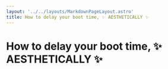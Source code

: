 ```yaml
---
layout: '../../layouts/MarkdownPageLayout.astro'
title: How to delay your boot time, ✨ AESTHETICALLY ✨
---
```


# How to delay your boot time, ✨ AESTHETICALLY ✨
